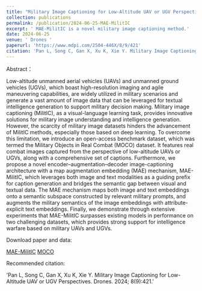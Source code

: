 ```yaml
---
title: "Military Image Captioning for Low-Altitude UAV or UGV Perspectives"
collection: publications
permalink: /publication/2024-06-25-MAE-MilitIC
excerpt: ' MAE-MilitIC is a novel military image captioning method.'
date: 2024-06-25
venue: ' Drones '
paperurl: 'https://www.mdpi.com/2504-446X/8/9/421'
citation: 'Pan L, Song C, Gan X, Xu K, Xie Y. Military Image Captioning for Low-Altitude UAV or UGV Perspectives. Drones. 2024; 8(9):421.'
---
```


Abstract：

Low-altitude unmanned aerial vehicles (UAVs) and unmanned ground vehicles (UGVs), which boast high-resolution imaging and agile maneuvering capabilities, are widely utilized in military scenarios and generate a vast amount of image data that can be leveraged for textual intelligence generation to support military decision making. Military image captioning (MilitIC), as a visual-language learning task, provides innovative solutions for military image understanding and intelligence generation. However, the scarcity of military image datasets hinders the advancement of MilitIC methods, especially those based on deep learning. To overcome this limitation, we introduce an open-access benchmark dataset, which was termed the Military Objects in Real Combat (MOCO) dataset. It features real combat images captured from the perspective of low-altitude UAVs or UGVs, along with a comprehensive set of captions. Furthermore, we propose a novel encoder–augmentation–decoder image-captioning architecture with a map augmentation embedding (MAE) mechanism, MAE-MilitIC, which leverages both image and text modalities as a guiding prefix for caption generation and bridges the semantic gap between visual and textual data. The MAE mechanism maps both image and text embeddings onto a semantic subspace constructed by relevant military prompts, and augments the military semantics of the image embeddings with attribute-explicit text embeddings. Finally, we demonstrate through extensive experiments that MAE-MilitIC surpasses existing models in performance on two challenging datasets, which provides strong support for intelligence warfare based on military UAVs and UGVs.

Download paper and data:

[MAE-MilitIC](https://www.mdpi.com/2504-446X/8/9/421)
[MOCO](https://github.com/Panlizhi/MOCO)

Recommended citation:

'Pan L, Song C, Gan X, Xu K, Xie Y. Military Image Captioning for Low-Altitude UAV or UGV Perspectives. Drones. 2024; 8(9):421.'
